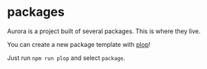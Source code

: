 # packages

Aurora is a project built of several packages. This is where they live.

You can create a new package template with [plop](https://github.com/amwmedia/plop)!

Just run `npm run plop` and select `package`.